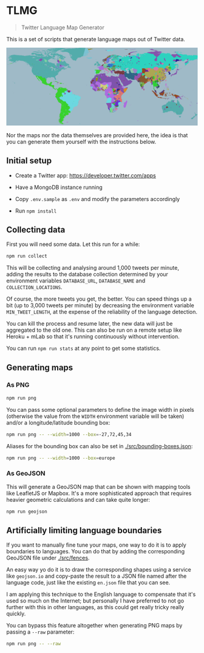 # TLMG

> Twitter Language Map Generator

This is a set of scripts that generate language maps out of Twitter data.

![Sample image](./sample.png)

Nor the maps nor the data themselves are provided here, the idea is that you can generate them yourself with the instructions below.

## Initial setup

- Create a Twitter app: https://developer.twitter.com/apps

- Have a MongoDB instance running

- Copy `.env.sample` as `.env` and modify the parameters accordingly

- Run `npm install`

## Collecting data

First you will need some data. Let this run for a while:

```sh
npm run collect
```

This will be collecting and analysing around 1,000 tweets per minute, adding the results to the database collection determined by your environment variables `DATABASE_URL`, `DATABASE_NAME` and `COLLECTION_LOCATIONS`.

Of course, the more tweets you get, the better. You can speed things up a bit (up to 3,000 tweets per minute) by decreasing the environment variable `MIN_TWEET_LENGTH`, at the expense of the reliability of the language detection.

You can kill the process and resume later, the new data will just be aggregated to the old one. This can also be run on a remote setup like Heroku + mLab so that it's running continuously without intervention.

You can run `npm run stats` at any point to get some statistics.

## Generating maps

### As PNG

```sh
npm run png
```

You can pass some optional parameters to define the image width in pixels (otherwise the value from the `WIDTH` environment variable will be taken) and/or a longitude/latitude bounding box:

```sh
npm run png -- --width=1000 --box=-27,72,45,34
```

Aliases for the bounding box can also be set in [./src/bounding-boxes.json](./src/bounding-boxes.json):

```sh
npm run png -- --width=1000 --box=europe
```

### As GeoJSON

This will generate a GeoJSON map that can be shown with mapping tools like LeafletJS or Mapbox. It's a more sophisticated approach that requires heavier geometric calculations and can take quite longer:

```sh
npm run geojson
```

## Artificially limiting language boundaries

If you want to manually fine tune your maps, one way to do it is to apply boundaries to languages. You can do that by adding the corresponding GeoJSON file under [./src/fences](./src/fences).

An easy way yo do it is to draw the corresponding shapes using a service like `geojson.io` and copy-paste the result to a JSON file named after the language code, just like the existing `en.json` file that you can see.

I am applying this technique to the English language to compensate that it's used so much on the Internet; but personally I have preferred to not go further with this in other languages, as this could get really tricky really quickly.

You can bypass this feature altogether when generating PNG maps by passing a `--raw` parameter:

```sh
npm run png -- --raw
``` 
